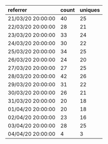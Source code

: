 | referrer          | count | uniques |
| :---------------- | :---- | :------ |
| 21/03/20 20:00:00 | 40    | 25      |
| 22/03/20 20:00:00 | 28    | 21      |
| 23/03/20 20:00:00 | 33    | 24      |
| 24/03/20 20:00:00 | 30    | 22      |
| 25/03/20 20:00:00 | 34    | 25      |
| 26/03/20 20:00:00 | 24    | 20      |
| 27/03/20 20:00:00 | 27    | 25      |
| 28/03/20 20:00:00 | 42    | 26      |
| 29/03/20 20:00:00 | 31    | 22      |
| 30/03/20 20:00:00 | 26    | 21      |
| 31/03/20 20:00:00 | 20    | 18      |
| 01/04/20 20:00:00 | 20    | 18      |
| 02/04/20 20:00:00 | 23    | 16      |
| 03/04/20 20:00:00 | 28    | 25      |
| 04/04/20 20:00:00 | 4     | 3       |